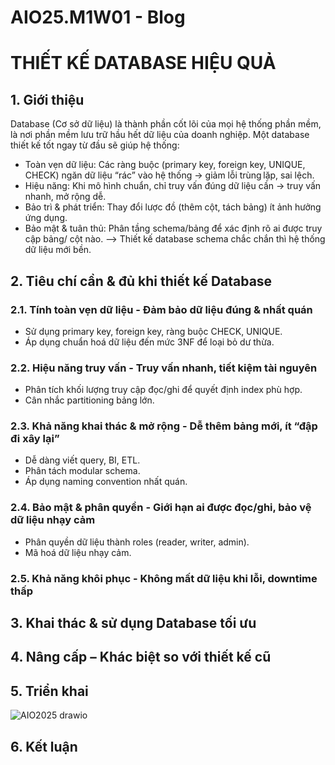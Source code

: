 # AIO25.M1W01 - Blog
# THIẾT KẾ DATABASE HIỆU QUẢ
## 1. Giới thiệu
Database (Cơ sở dữ liệu) là thành phần cốt lõi của mọi hệ thống phần mềm, là nơi phần mềm lưu trữ hầu hết dữ liệu của doanh nghiệp.
Một database thiết kế tốt ngay từ đầu sẽ giúp hệ thống:
- Toàn vẹn dữ liệu: Các ràng buộc (primary key, foreign key, UNIQUE, CHECK) ngăn dữ liệu “rác” vào hệ thống -> giảm lỗi trùng lặp, sai lệch.
- Hiệu năng: Khi mô hình chuẩn, chỉ truy vấn đúng dữ liệu cần -> truy vấn nhanh, mở rộng dễ.
- Bảo trì & phát triển: Thay đổi lược đồ (thêm cột, tách bảng) ít ảnh hưởng ứng dụng.
- Bảo mật & tuân thủ: Phân tầng schema/bảng để xác định rõ ai được truy cập bảng/ cột nào.
--> Thiết kế database schema chắc chắn thì hệ thống dữ liệu mới bền.
## 2. Tiêu chí cần & đủ khi thiết kế Database
### 2.1. Tính toàn vẹn dữ liệu - Đảm bảo dữ liệu đúng & nhất quán
- Sử dụng primary key, foreign key, ràng buộc CHECK, UNIQUE.
- Áp dụng chuẩn hoá dữ liệu đến mức 3NF để loại bỏ dư thừa.
### 2.2. Hiệu năng truy vấn - Truy vấn nhanh, tiết kiệm tài nguyên
- Phân tích khối lượng truy cập đọc/ghi để quyết định index phù hợp.
- Cân nhắc partitioning bảng lớn.
### 2.3. Khả năng khai thác & mở rộng - Dễ thêm bảng mới, ít “đập đi xây lại”
- Dễ dàng viết query, BI, ETL.
- Phân tách modular schema.
- Áp dụng naming convention nhất quán.
### 2.4. Bảo mật & phân quyền - Giới hạn ai được đọc/ghi, bảo vệ dữ liệu nhạy cảm
- Phân quyền dữ liệu thành roles (reader, writer, admin).
- Mã hoá dữ liệu nhạy cảm.
### 2.5. Khả năng khôi phục - Không mất dữ liệu khi lỗi, downtime thấp
## 3. Khai thác & sử dụng Database tối ưu
## 4. Nâng cấp – Khác biệt so với thiết kế cũ
## 5. Triển khai
![AIO2025 drawio](https://github.com/user-attachments/assets/fef3b366-52d9-4727-924f-74c2b5bc8f6c)

## 6. Kết luận

